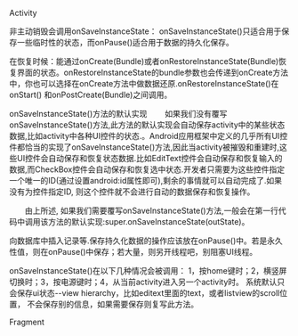 Activity

非主动销毁会调用onSaveInstanceState：
onSaveInstanceState()只适合用于保存一些临时性的状态，而onPause()适合用于数据的持久化保存。

在恢复时候：能通过onCreate(Bundle)或者onRestoreInstanceState(Bundle)恢复界面的状态。onRestoreInstanceState的bundle参数也会传递到onCreate方法中，你也可以选择在onCreate方法中做数据还原.onRestoreInstanceState()在onStart() 和onPostCreate(Bundle)之间调用。



 onSaveInstanceState()方法的默认实现
　　如果我们没有覆写onSaveInstanceState()方法,此方法的默认实现会自动保存activity中的某些状态数据,比如activity中各种UI控件的状态.。Android应用框架中定义的几乎所有UI控件都恰当的实现了onSaveInstanceState()方法,因此当activity被摧毁和重建时,这些UI控件会自动保存和恢复状态数据.比如EditText控件会自动保存和恢复输入的数据,而CheckBox控件会自动保存和恢复选中状态.开发者只需要为这些控件指定一个唯一的ID(通过设置android:id属性即可),剩余的事情就可以自动完成了.如果没有为控件指定ID, 则这个控件就不会进行自动的数据保存和恢复操作。
 
　　由上所述, 如果我们需要覆写onSaveInstanceState()方法,一般会在第一行代码中调用该方法的默认实现:super.onSaveInstanceState(outState)。



向数据库中插入记录等.保存持久化数据的操作应该放在onPause()中。若是永久性值，则在onPause()中保存；若大量，则另开线程吧，别阻塞UI线程。


onSaveInstanceState()在以下几种情况会被调用： 1，按home键时；2，横竖屏切换时；3，按电源键时；4，从当前activity进入另一个activity时。 系统默认只会保存ui状态--view hierarchy，比如editext里面的text，或者listview的scroll位置， 不会保存别的信息，如果需要保存则复写此方法。


Fragment


